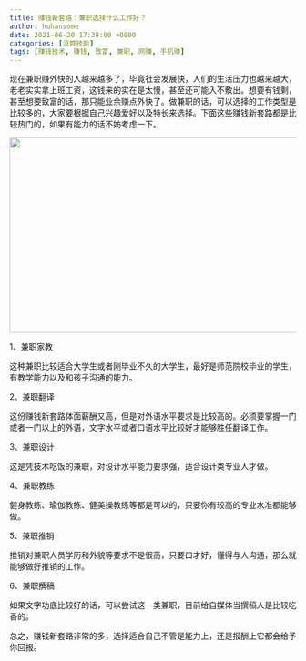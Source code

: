 ```yaml
---
title: 赚钱新套路：兼职选择什么工作好？
author: huhansome
date: 2021-06-20 17:38:00 +0800
categories: [流弊技能]
tags: [赚钱技术, 赚钱, 致富, 兼职, 网赚, 手机赚]
---
```




现在兼职赚外快的人越来越多了，毕竟社会发展快，人们的生活压力也越来越大，老老实实拿上班工资，这钱来的实在是太慢，甚至还可能入不敷出。想要有钱剩，甚至想要致富的话，那只能业余赚点外快了。做兼职的话，可以选择的工作类型是比较多的，大家要根据自己兴趣爱好以及特长来选择。下面这些赚钱新套路都是比较热门的，如果有能力的话不妨考虑一下。

<img src="http://www.jinduoxia.com.cn/d/file/2020-02-21/c85cadb1ac65550db82a3f324da33a4c.jpg" style="width: 560px; height: 343px;"/>

1、兼职家教

这种兼职比较适合大学生或者刚毕业不久的大学生，最好是师范院校毕业的学生，有教学能力以及和孩子沟通的能力。

2、兼职翻译

这份赚钱新套路体面薪酬又高，但是对外语水平要求是比较高的。必须要掌握一门或者一门以上的外语，文字水平或者口语水平比较好才能够胜任翻译工作。

3、兼职设计

这是凭技术吃饭的兼职，对设计水平能力要求强，适合设计类专业人才做。

4、兼职教练

健身教练、瑜伽教练、健美操教练等都是可以的，只要你有较高的专业水准都能够做。

5、兼职推销

推销对兼职人员学历和外貌等要求不是很高，只要口才好，懂得与人沟通，那么就能够做好推销的工作。

6、兼职撰稿

如果文字功底比较好的话，可以尝试这一类兼职，目前给自媒体当撰稿人是比较吃香的。

总之，赚钱新套路非常的多，选择适合自己不管是能力上，还是报酬上它都会给予你回报。
